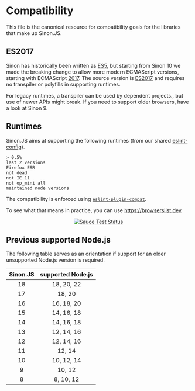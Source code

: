 # Compatibility

This file is the canonical resource for compatibility goals for the libraries that make up Sinon.JS.

## ES2017

Sinon has historically been written as [ES5][es5], but starting from Sinon 10 we made the breaking change to allow more modern ECMAScript versions, starting with ECMAScript [2017][es2017].
The source version is [ES2017][es2017] and requires no transpiler or polyfills in supporting runtimes.

For legacy runtimes, a transpiler can be used by dependent projects., but use of newer APIs might break. If you need to support older browsers, have a look at Sinon 9.

## Runtimes

Sinon.JS aims at supporting the following runtimes (from our shared [eslint-config][shared-config]).

<!-- browserslist start -->

```
> 0.5%
last 2 versions
Firefox ESR
not dead
not IE 11
not op_mini all
maintained node versions
```

<!-- browserslist end -->

The compatibility is enforced using [`eslint-plugin-compat`](https://www.npmjs.com/package/eslint-plugin-compat).

To see what that means in practice, you can use https://browserslist.dev

<p align=center>
<a href="https://saucelabs.com/u/sinonjs"><img src="https://saucelabs.com/browser-matrix/sinonjs.svg" alt="Sauce Test Status"></a>
</p>

## Previous supported Node.js

The following table serves as an orientation if support for an older unsupported Node.js version is required.

| Sinon.JS | supported Node.js |
| :------: | :---------------: |
|    18    |    18, 20, 22     |
|    17    |      18, 20       |
|    16    |    16, 18, 20     |
|    15    |    14, 16, 18     |
|    14    |    14, 16, 18     |
|    13    |    12, 14, 16     |
|    12    |    12, 14, 16     |
|    11    |      12, 14       |
|    10    |    10, 12, 14     |
|    9     |      10, 12       |
|    8     |     8, 10, 12     |

[es5]: http://www.ecma-international.org/ecma-262/5.1/
[es2017]: https://262.ecma-international.org/8.0/
[shared-config]: https://github.com/sinonjs/eslint-config

